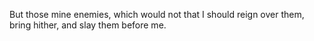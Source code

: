 But those mine enemies, which would not that I should reign over them, bring hither, and slay them before me.
